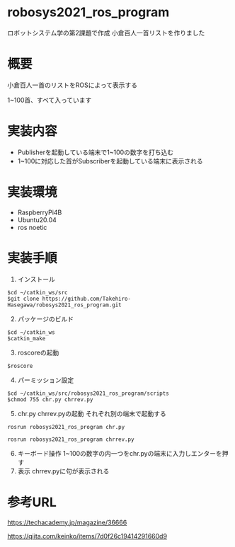 # robosys2021_ros_program
ロボットシステム学の第2課題で作成
小倉百人一首リストを作りました

# 概要
小倉百人一首のリストをROSによって表示する

1~100首、すべて入っています

# 実装内容
- Publisherを起動している端末で1~100の数字を打ち込む
- 1~100に対応した首がSubscriberを起動している端末に表示される

# 実装環境
- RaspberryPi4B
- Ubuntu20.04
- ros noetic

# 実装手順
1. インストール
```
$cd ~/catkin_ws/src
$git clone https://github.com/Takehiro-Hasegawa/robosys2021_ros_program.git
```
2. パッケージのビルド
```
$cd ~/catkin_ws
$catkin_make
```
3. roscoreの起動
```
$roscore
```
4. パーミッション設定
```
$cd ~/catkin_ws/src/robosys2021_ros_program/scripts
$chmod 755 chr.py chrrev.py
```
5. chr.py chrrev.pyの起動
それぞれ別の端末で起動する
```
rosrun robosys2021_ros_program chr.py
```
```
rosrun robosys2021_ros_program chrrev.py
```
6. キーボード操作
1~100の数字の内一つをchr.pyの端末に入力しエンターを押す
7. 表示
chrrev.pyに句が表示される
# 参考URL

https://techacademy.jp/magazine/36666


https://qiita.com/keinko/items/7d0f26c19414291660d9
